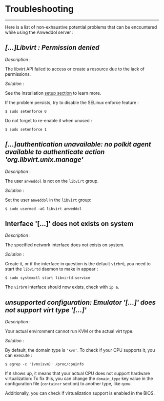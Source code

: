 # Troubleshooting

----

Here is a list of non-exhaustive potential problems that can be encountered while using the Anweddol server : 

## *[...]Libvirt : Permission denied*

*Description* : 

The libvirt API failed to access or create a resource due to the lack of permissions.

*Solution* : 

See the Installation [setup section](installation.md) to learn more.

If the problem persists, try to disable the SELinux enforce feature : 

```
$ sudo setenforce 0
```

Do not forget to re-enable it when unused : 

```
$ sudo setenforce 1
```

## *[...]authentication unavailable: no polkit agent available to authenticate action 'org.libvirt.unix.manage'*

*Description* : 

The user `anweddol` is not on the `libvirt` group.

*Solution* : 

Set the user `anweddol` in the `libvirt` group:

```
$ sudo usermod -aG libvirt anweddol
```

## Interface '[...]' does not exists on system

*Description* : 

The specified network interface does not exists on system.

*Solution* : 

Create it, or if the interface in question is the default `virbr0`, you need to start the `libvirtd` daemon to make in appear : 

```
$ sudo systemctl start libvirtd.service
```

The `virbr0` interface should now exists, check with `ip a`.

## *unsupported configuration: Emulator '[...]' does not support virt type '[...]'*

*Description* : 

Your actual environment cannot run KVM or the actual virt type.

*Solution* : 

By default, the domain type is `'kvm'`. To check if your CPU supports it, you can execute : 

```
$ egrep -c '(vmx|svm)' /proc/cpuinfo
```

If `0` shows up, it means that your actual CPU does not support hardware virtualization: To fix this, you can change the `domain_type` key value in the configuration file (`container` section) to another type, like `qemu`.

Additionally, you can check if virtualization support is enabled in the BIOS.